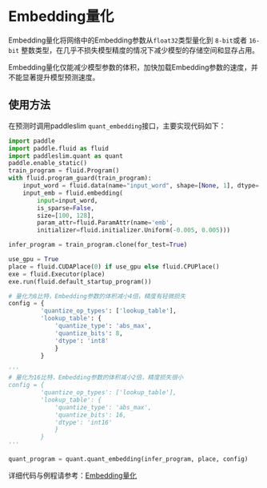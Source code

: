 # Embedding量化

Embedding量化将网络中的Embedding参数从`float32`类型量化到 `8-bit`或者 `16-bit` 整数类型，在几乎不损失模型精度的情况下减少模型的存储空间和显存占用。

Embedding量化仅能减少模型参数的体积，加快加载Embedding参数的速度，并不能显著提升模型预测速度。

## 使用方法

在预测时调用paddleslim `quant_embedding`接口，主要实现代码如下：

```python
import paddle
import paddle.fluid as fluid
import paddleslim.quant as quant
paddle.enable_static()
train_program = fluid.Program()
with fluid.program_guard(train_program):
    input_word = fluid.data(name="input_word", shape=[None, 1], dtype='int64')
    input_emb = fluid.embedding(
        input=input_word,
        is_sparse=False,
        size=[100, 128],
        param_attr=fluid.ParamAttr(name='emb',
        initializer=fluid.initializer.Uniform(-0.005, 0.005)))

infer_program = train_program.clone(for_test=True)

use_gpu = True
place = fluid.CUDAPlace(0) if use_gpu else fluid.CPUPlace()
exe = fluid.Executor(place)
exe.run(fluid.default_startup_program())

# 量化为8比特，Embedding参数的体积减小4倍，精度有轻微损失
config = {
         'quantize_op_types': ['lookup_table'],
         'lookup_table': {
             'quantize_type': 'abs_max',
             'quantize_bits': 8,
             'dtype': 'int8'
             }
         }

'''
# 量化为16比特，Embedding参数的体积减小2倍，精度损失很小
config = {
         'quantize_op_types': ['lookup_table'],
         'lookup_table': {
             'quantize_type': 'abs_max',
             'quantize_bits': 16,
             'dtype': 'int16'
             }
         }
'''

quant_program = quant.quant_embedding(infer_program, place, config)
```

详细代码与例程请参考：[Embedding量化](https://github.com/PaddlePaddle/PaddleSlim/tree/develop/demo/quant/quant_embedding)
